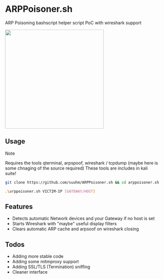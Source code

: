 # ARPPoisoner.sh
ARP Poisoning bashscript helper script PoC with wireshark support

<img src="https://github.com/suuhm/ARPPoisoner.sh/assets/11504990/65adc5d5-6147-4204-bb0f-2983a65d6a61" width=321> 


## Usage

> [!NOTE]
> Requires the tools qterminal, arpspoof, wireshark / tcpdump (maybe here is some chnaging of the source required)
> These tools are includes in kali suite!

````bash
git clone https://github.com/suuhm/ARPPoisoner.sh && cd arppoisoner.sh && chmod +x arppoisoner.sh

.\arppoisoner.sh VICTIM-IP [GATEWAY/HOST]

````

## Features

- Detects automatic Network devices and your Gateway if no host is set
- Starts Wireshark with "maybe" useful display filters
- Clears automatic ARP cache and arpsoof on wireshark closing

## Todos

- Adding more stable code
- Adding some mitmproxy support
- Adding SSL/TLS (Termination) sniffing
- Cleaner interface
